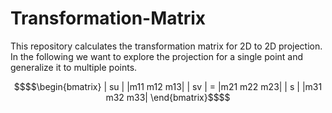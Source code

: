 # Transformation-Matrix
This repository calculates the transformation matrix for 2D to 2D projection. In the following we want to explore the projection for a single point and generalize it to multiple points.

```math
$$\begin{bmatrix} 
| su |   |m11 m12 m13|
| sv | = |m21 m22 m23|
| s  |   |m31 m32 m33| 
\end{bmatrix}$$
```



